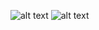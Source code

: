 ![alt text]([https://www.github.com/Harshitha-Annam/DailyNews/demo-images/news-website.png](https://github.com/Harshitha-Annam/DailyNews/blob/main/demo-images/news-website.png))
![alt text]([https://www.github.com/Harshitha-Annam/DailyNews/demo-images/news-website-2.png](https://github.com/Harshitha-Annam/DailyNews/blob/main/demo-images/news-website-2.png))
